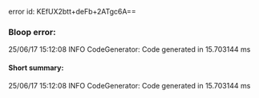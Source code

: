 error id: KEfUX2btt+deFb+2ATgc6A==
### Bloop error:

25/06/17 15:12:08 INFO CodeGenerator: Code generated in 15.703144 ms
#### Short summary: 

25/06/17 15:12:08 INFO CodeGenerator: Code generated in 15.703144 ms